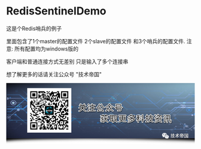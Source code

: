 # RedisSentinelDemo
这是个Redis哨兵的例子

里面包含了1个master的配置文件 2个slave的配置文件 和3个哨兵的配置文件.
注意: 所有配置均为windows版的

客户端和普通连接方式无差别 只是输入了多个连接串

想了解更多的话请关注公众号 "技术帝国"

![Image text](./0.jfif)
